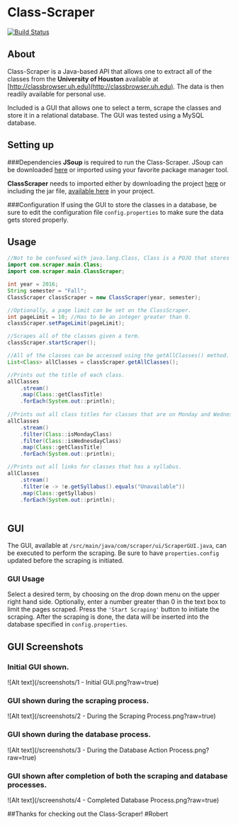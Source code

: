 # Class-Scraper

[![Build Status](https://travis-ci.org/robert-vo/Class-Scraper.svg?branch=master)](https://travis-ci.org/robert-vo/Class-Scraper)

## About
Class-Scraper is a Java-based API that allows one to extract all of the classes from the **University of Houston** available at [http://classbrowser.uh.edu](http://classbrowser.uh.edu). The data is then readily available for personal use.

Included is a GUI that allows one to select a term, scrape the classes and store it in a relational database. The GUI was tested using a MySQL database.

## Setting up

###Dependencies
**JSoup** is required to run the Class-Scraper. JSoup can be downloaded [here](https://jsoup.org/download) or imported using your favorite package manager tool.

**ClassScraper** needs to imported either by downloading the project [here](https://github.com/robert-vo/Class-Scraper/archive/master.zip) or including the jar file, [available here](https://github.com/robert-vo/Class-Scraper/releases) in your project.

###Configuration
If using the GUI to store the classes in a database, be sure to edit the configuration file ```config.properties``` to make sure the data gets stored properly.

## Usage

```java
//Not to be confused with java.lang.Class, Class is a POJO that stores information about a class.
import com.scraper.main.Class;
import com.scraper.main.ClassScraper;

int year = 2016;
String semester = "Fall";
ClassScraper classScraper = new ClassScraper(year, semester);

//Optionally, a page limit can be set on the ClassScraper. 
int pageLimit = 10; //Has to be an integer greater than 0.
classScraper.setPageLimit(pageLimit);

//Scrapes all of the classes given a term.
classScraper.startScraper();

//All of the classes can be accessed using the getAllClasses() method.
List<Class> allClasses = classScraper.getAllClasses();

//Prints out the title of each class.
allClasses
    .stream()
    .map(Class::getClassTitle)
    .forEach(System.out::println);
    
//Prints out all class titles for classes that are on Monday and Wednesday.
allClasses
    .stream()
    .filter(Class::isMondayClass)
    .filter(Class::isWednesdayClass)
    .map(Class::getClassTitle)
    .forEach(System.out::println);

//Prints out all links for classes that has a syllabus.
allClasses
    .stream()
    .filter(e -> !e.getSyllabus().equals("Unavailable"))
    .map(Class::getSyllabus)
    .forEach(System.out::println);
  
```
## GUI
The GUI, available at ```/src/main/java/com/scraper/ui/ScraperGUI.java```, can be executed to perform the scraping. Be sure to have ```properties.config``` updated before the scraping is initiated. 

### GUI Usage
Select a desired term, by choosing on the drop down menu on the upper right hand side. Optionally, enter  a number greater than 0 in the text box to limit the pages scraped. Press the ```'Start Scraping'``` button to initiate the scraping. After the scraping is done, the data will be inserted into the database specified in ```config.properties```.

## GUI Screenshots

### Initial GUI shown.
![Alt text](/screenshots/1 - Initial GUI.png?raw=true)

### GUI shown during the scraping process.
![Alt text](/screenshots/2 - During the Scraping Process.png?raw=true)

### GUI shown during the database process.
![Alt text](/screenshots/3 - During the Database Action Process.png?raw=true)

### GUI shown after completion of both the scraping and database processes. 
![Alt text](/screenshots/4 - Completed Database Process.png?raw=true)

##Thanks for checking out the Class-Scraper!
#Robert
